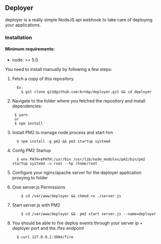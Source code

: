 ## Deployer

deployer is a really simple NodeJS api webhook to take care of deploying your applications.

### Installation

#### Minimum requirements:
  - node: >= 5.0

You need to install manually by following a few steps:

1. Fetch a copy of this repository.
   ````
     Ex: 
       $ git clone git@github.com:brnbp/deployer.git && cd deployer
   ````

2. Navigate to the folder where you fetched the repository and install dependencies:
   ````
    $ yarn 
    or
    $ npm install
   ````
   
3. Install PM2 to manage node process and start him
    ````
      $ npm install -g pm2 && pm2 startup systemd
    ````

4. Confg PM2 Startup
    ````
      $ env PATH=$PATH:/usr/bin /usr/lib/node_modules/pm2/bin/pm2 startup systemd -u root --hp /home/root
    ````

5. Configure your nginx/apache server for the deployer application proxying to folder
  

5. Give server.js Permissions
    ````
        $ cd /var/www/deployer && chmod +x ./server.js
    ````
    
6. Start server.js with PM2
    ````
        $ cd /var/www/deployer &&  pm2 start server.js --name=deployer
    ````
    
7. You should be able to fire deploy events through your server ip + deployer port and the /fire endpoint
    ````
      $ curl 127.0.0.1:3004/fire
    ````
